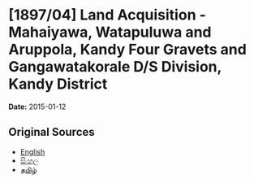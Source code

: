 # [1897/04] Land Acquisition - Mahaiyawa, Watapuluwa and Aruppola, Kandy Four Gravets and Gangawatakorale D/S Division, Kandy District

**Date:** 2015-01-12

## Original Sources

- [English](https://documents.gov.lk/view/extra-gazettes/2015/1/1897-04_E.pdf)
- [සිංහල](https://documents.gov.lk/view/extra-gazettes/2015/1/1897-04_S.pdf)
- [தமிழ்](https://documents.gov.lk/view/extra-gazettes/2015/1/1897-04_T.pdf)
